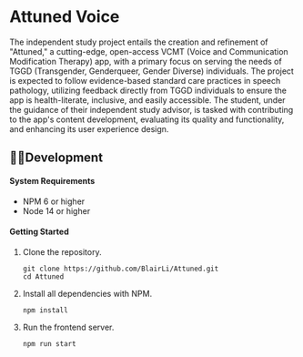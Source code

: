 # Attuned Voice

The independent study project entails the creation and refinement of "Attuned," a cutting-edge, open-access VCMT (Voice and Communication Modification Therapy) app, with a primary focus on serving the needs of TGGD (Transgender, Genderqueer, Gender Diverse) individuals. The project is expected to follow evidence-based standard care practices in speech pathology, utilizing feedback directly from TGGD individuals to ensure the app is health-literate, inclusive, and easily accessible. The student, under the guidance of their independent study advisor, is tasked with contributing to the app's content development, evaluating its quality and functionality, and enhancing its user experience design.

## 👨‍💻Development

#### System Requirements

- NPM 6 or higher
- Node 14 or higher

#### Getting Started

1. Clone the repository.

    ```shell
    git clone https://github.com/BlairLi/Attuned.git
    cd Attuned
    ```
1. Install all dependencies with NPM.

    ```shell
    npm install
    ```
1. Run the frontend server.

    ```shell
    npm run start
    ```
